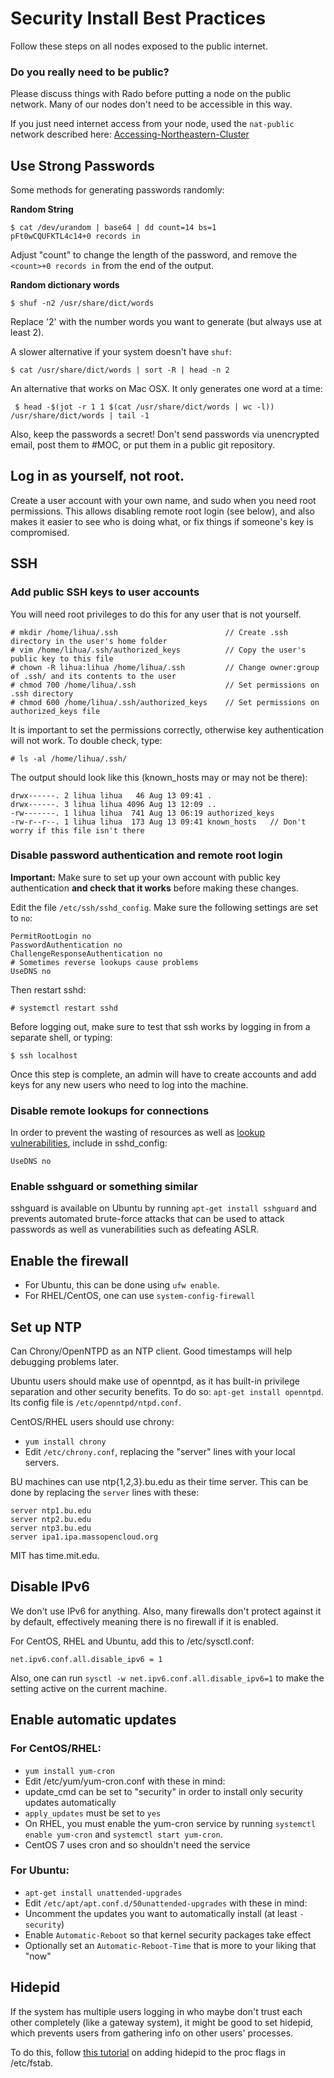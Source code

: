 # Security Install Best Practices
Follow these steps on all nodes exposed to the public internet.

### Do you really need to be public?
Please discuss things with Rado before putting a node on the public network. Many of our nodes don't need to be accessible in this way. 

If you just need internet access from your node, used the `nat-public` network described here: [Accessing-Northeastern-Cluster](Accessing-Northeastern-Cluster.html)

## Use Strong Passwords
Some methods for generating passwords randomly:

**Random String**

    $ cat /dev/urandom | base64 | dd count=14 bs=1
    pFt0wCQUFKTL4c14+0 records in

Adjust "count" to change the length of the password, and remove the `<count>+0 records in` from the end of the output. 

**Random dictionary words**

    $ shuf -n2 /usr/share/dict/words

Replace '2' with the number words you want to generate (but always use at least 2).

A slower alternative if your system doesn't have `shuf`:
    
    $ cat /usr/share/dict/words | sort -R | head -n 2

An alternative that works on Mac OSX. It only generates one word at a time:

     $ head -$(jot -r 1 1 $(cat /usr/share/dict/words | wc -l)) /usr/share/dict/words | tail -1

Also, keep the passwords a secret!  Don't send passwords via unencrypted email, post them to #MOC, or put them in a public git repository.

## Log in as yourself, not root.
Create a user account with your own name, and sudo when you need root permissions.  This allows disabling remote root login (see below), and also makes it easier to see who is doing what, or fix things if someone's key is compromised.


## SSH

### Add public SSH keys to user accounts
You will need root privileges to do this for any user that is not yourself.

    # mkdir /home/lihua/.ssh                        // Create .ssh directory in the user's home folder
    # vim /home/lihua/.ssh/authorized_keys          // Copy the user's public key to this file
    # chown -R lihua:lihua /home/lihua/.ssh         // Change owner:group of .ssh/ and its contents to the user
    # chmod 700 /home/lihua/.ssh                    // Set permissions on .ssh directory
    # chmod 600 /home/lihua/.ssh/authorized_keys    // Set permissions on authorized_keys file

It is important to set the permissions correctly, otherwise key authentication will not work.  To double check, type:

    # ls -al /home/lihua/.ssh/

The output should look like this (known_hosts may or may not be there):

    drwx------. 2 lihua lihua   46 Aug 13 09:41 .
    drwx------. 3 lihua lihua 4096 Aug 13 12:09 ..
    -rw-------. 1 lihua lihua  741 Aug 13 06:19 authorized_keys
    -rw-r--r--. 1 lihua lihua  173 Aug 13 09:41 known_hosts   // Don't worry if this file isn't there


### Disable password authentication and remote root login
**Important:**  Make sure to set up your own account with public key authentication **and check that it works** before making these changes.  

Edit the file `/etc/ssh/sshd_config`. Make sure the following settings are set to `no`:

    PermitRootLogin no
    PasswordAuthentication no
    ChallengeResponseAuthentication no
    # Sometimes reverse lookups cause problems
    UseDNS no

Then restart sshd:

    # systemctl restart sshd

Before logging out, make sure to test that ssh works by logging in from a separate shell, or typing:

    $ ssh localhost

Once this step is complete, an admin will have to create accounts and add keys for any new users who need to log into the machine.

### Disable remote lookups for connections
In order to prevent the wasting of resources as well as [lookup vulnerabilities](http://arstechnica.com/security/2016/02/extremely-severe-bug-leaves-dizzying-number-of-apps-and-devices-vulnerable/), include in sshd_config:

```
UseDNS no
```

### Enable sshguard or something similar
sshguard is available on Ubuntu by running `apt-get install sshguard` and prevents automated brute-force attacks that can be used to attack passwords as well as vunerabilities such as defeating ASLR.

## Enable the firewall
* For Ubuntu, this can be done using `ufw enable`.
* For RHEL/CentOS, one can use `system-config-firewall`

## Set up NTP
Can Chrony/OpenNTPD as an NTP client. Good timestamps will help debugging problems later.

Ubuntu users should make use of openntpd, as it has built-in privilege
separation and other security benefits. To do so: `apt-get install openntpd`. Its config file is `/etc/openntpd/ntpd.conf`.

CentOS/RHEL users should use chrony:
* `yum install chrony`
* Edit `/etc/chrony.conf`, replacing the "server" lines with your local servers.

BU machines can use ntp{1,2,3}.bu.edu as their time server. This can be done by replacing the `server` lines with 
these:
```
server ntp1.bu.edu
server ntp2.bu.edu
server ntp3.bu.edu
server ipa1.ipa.massopencloud.org
```

MIT has time.mit.edu.


## Disable IPv6
We don't use IPv6 for anything. Also, many firewalls don't protect against it
by default, effectively meaning there is no firewall if it is enabled.

For CentOS, RHEL and Ubuntu, add this to /etc/sysctl.conf:
```
net.ipv6.conf.all.disable_ipv6 = 1
```

Also, one can run `sysctl -w net.ipv6.conf.all.disable_ipv6=1` to make the
setting active on the current machine.

## Enable automatic updates

### For CentOS/RHEL:
* `yum install yum-cron`
* Edit /etc/yum/yum-cron.conf with these in mind:
 * update_cmd can be set to "security" in order to install only security updates automatically
 * `apply_updates` must be set to `yes`
* On RHEL, you must enable the yum-cron service by running `systemctl enable yum-cron` and `systemctl start yum-cron`.
 * CentOS 7 uses cron and so shouldn't need the service

### For Ubuntu:
* `apt-get install unattended-upgrades`
* Edit `/etc/apt/apt.conf.d/50unattended-upgrades` with these in mind:
 * Uncomment the updates you want to automatically install (at least `-security`)
 * Enable `Automatic-Reboot` so that kernel security packages take effect
 * Optionally set an `Automatic-Reboot-Time` that is more to your liking that "now"

## Hidepid
If the system has multiple users logging in who maybe don't trust each other completely (like a gateway system), it might be good to set hidepid, which prevents users from gathering info on other users' processes.

To do this, follow [this tutorial](https://www.cyberciti.biz/faq/linux-hide-processes-from-other-users/) on adding hidepid to the proc flags in /etc/fstab.

